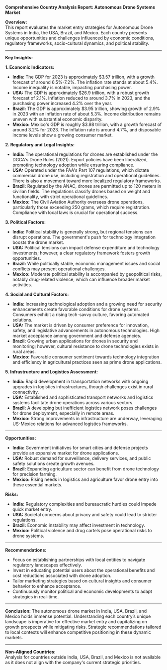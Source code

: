**Comprehensive Country Analysis Report: Autonomous Drone Systems Market**

**Overview:**  
This report evaluates the market entry strategies for Autonomous Drone Systems in India, the USA, Brazil, and Mexico. Each country presents unique opportunities and challenges influenced by economic conditions, regulatory frameworks, socio-cultural dynamics, and political stability. 

---

**Key Insights:**

**1. Economic Indicators:**
- **India:** The GDP for 2023 is approximately $3.57 trillion, with a growth forecast of around 6.5%-7.2%. The inflation rate stands at about 5.4%. Income inequality is notable, impacting purchasing power.
- **USA:** The GDP is approximately $26.9 trillion, with a robust growth forecast of 2.1%. Inflation reduced to around 3.7% in 2023, and the purchasing power increased 4.2% over the year.
- **Brazil:** The GDP is approximately $3.95 trillion, showing growth of 2.9% in 2023 with an inflation rate of about 5.3%. Income distribution remains uneven with substantial economic disparity.
- **Mexico:** Mexico's GDP is roughly $3.98 trillion, with a growth forecast of around 3.2% for 2023. The inflation rate is around 4.7%, and disposable income levels show a growing consumer market.

**2. Regulatory and Legal Insights:**
- **India:** The operational regulations for drones are established under the DGCA's Drone Rules (2021). Export policies have been liberalized, promoting technology adoption while ensuring compliance.
- **USA:** Operated under the FAA's Part 107 regulations, which dictate commercial drone use, including registration and operational guidelines. There is also a movement toward more localized regulatory frameworks.
- **Brazil:** Regulated by the ANAC, drones are permitted up to 120 meters in civilian fields. The regulations classify drones based on weight and functionality, with strict operational guidelines.
- **Mexico:** The Civil Aviation Authority oversees drone operations, particularly those exceeding 250 grams, which require registration. Compliance with local laws is crucial for operational success.

**3. Political Factors:**
- **India:** Political stability is generally strong, but regional tensions can disrupt operations. The government's push for technology integration boosts the drone market.
- **USA:** Political tensions can impact defense expenditure and technology investments; however, a clear regulatory framework fosters growth opportunities.
- **Brazil:** While politically stable, economic management issues and social conflicts may present operational challenges.
- **Mexico:** Moderate political stability is accompanied by geopolitical risks, notably drug-related violence, which can influence broader market activities.

**4. Social and Cultural Factors:**
- **India:** Increasing technological adoption and a growing need for security enhancements create favorable conditions for drone systems. Consumers exhibit a rising tech-savvy culture, favoring automated solutions.
- **USA:** The market is driven by consumer preference for innovation, safety, and legislative advancements in autonomous technologies. High market acceptance among government and defense agencies.
- **Brazil:** Growing urban applications for drones in security and monitoring; however, cultural resistance to drone technologies exists in rural areas.
- **Mexico:** Favorable consumer sentiment towards technology integration and efficiency in agricultural practices seen as prime drone applications.

**5. Infrastructure and Logistics Assessment:**
- **India:** Rapid development in transportation networks with ongoing upgrades in logistics infrastructures, though challenges exist in rural connectivity.
- **USA:** Established and sophisticated transport networks and logistics systems facilitate drone operations across various sectors.
- **Brazil:** A developing but inefficient logistics network poses challenges for drone deployment, especially in remote areas.
- **Mexico:** Strong improvements in infrastructure are underway, leveraging US-Mexico relations for advanced logistics frameworks.

---

**Opportunities:**
- **India:** Government initiatives for smart cities and defense projects provide an expansive market for drone applications.
- **USA:** Robust demand for surveillance, delivery services, and public safety solutions create growth avenues.
- **Brazil:** Expanding agriculture sector can benefit from drone technology for precision farming.
- **Mexico:** Rising needs in logistics and agriculture favor drone entry into these essential markets.

**Risks:**
- **India:** Regulatory complexities and bureaucratic hurdles could impede quick market entry.
- **USA:** Societal concerns about privacy and safety could lead to stricter regulations.
- **Brazil:** Economic instability may affect investment in technology.
- **Mexico:** Political violence and drug cartels pose operational risks to drone systems.

---

**Recommendations:**
- Focus on establishing partnerships with local entities to navigate regulatory landscapes effectively.
- Invest in educating potential users about the operational benefits and cost reductions associated with drone adoption.
- Tailor marketing strategies based on cultural insights and consumer behavior to enhance acceptance.
- Continuously monitor political and economic developments to adapt strategies in real-time.

---

**Conclusion:**
The autonomous drone market in India, USA, Brazil, and Mexico holds immense potential. Understanding each country’s unique landscape is imperative for effective market entry and capitalizing on growth prospects while mitigating risks. Strategic recommendations tailored to local contexts will enhance competitive positioning in these dynamic markets. 

---

**Non-Aligned Countries:**  
Analysis for countries outside India, USA, Brazil, and Mexico is not available as it does not align with the company's current strategic priorities.